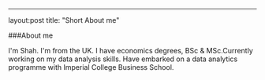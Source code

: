 
---
layout:post
title: "Short About me"

###About me

I'm Shah. I'm from the UK. I have economics degrees, BSc & MSc.Currently working on my data analysis skills.
Have embarked on a data analytics programme with Imperial College Business School.

###
